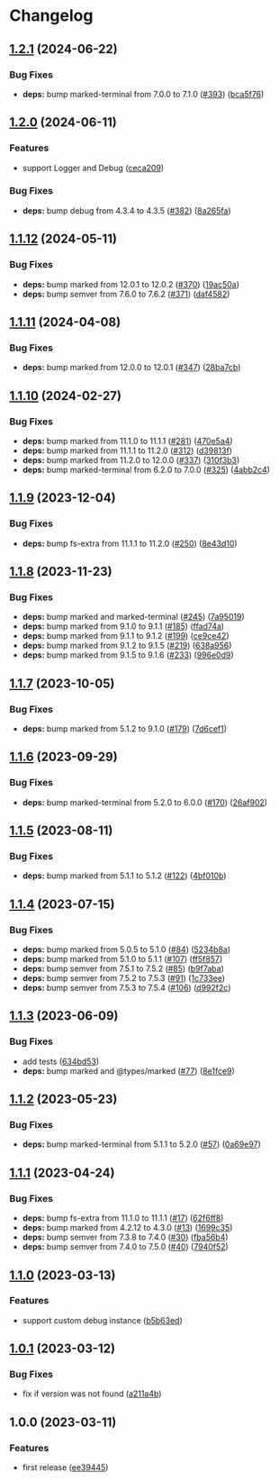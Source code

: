 # Changelog

## [1.2.1](https://github.com/jayree/changelog/compare/v1.2.0...v1.2.1) (2024-06-22)


### Bug Fixes

* **deps:** bump marked-terminal from 7.0.0 to 7.1.0 ([#393](https://github.com/jayree/changelog/issues/393)) ([bca5f76](https://github.com/jayree/changelog/commit/bca5f767f9607b6fe763eddf8e130db2153bf415))

## [1.2.0](https://github.com/jayree/changelog/compare/v1.1.12...v1.2.0) (2024-06-11)


### Features

* support Logger and Debug ([ceca209](https://github.com/jayree/changelog/commit/ceca209268a265f6bc142bc422a804266f0c03f9))


### Bug Fixes

* **deps:** bump debug from 4.3.4 to 4.3.5 ([#382](https://github.com/jayree/changelog/issues/382)) ([8a265fa](https://github.com/jayree/changelog/commit/8a265fa427718b990784832632c216d81d8a0c1c))

## [1.1.12](https://github.com/jayree/changelog/compare/v1.1.11...v1.1.12) (2024-05-11)


### Bug Fixes

* **deps:** bump marked from 12.0.1 to 12.0.2 ([#370](https://github.com/jayree/changelog/issues/370)) ([19ac50a](https://github.com/jayree/changelog/commit/19ac50a06584045202f3e204498b1b873a8dea3d))
* **deps:** bump semver from 7.6.0 to 7.6.2 ([#371](https://github.com/jayree/changelog/issues/371)) ([daf4582](https://github.com/jayree/changelog/commit/daf4582df230488fa20c02f5eca7219d7abb4487))

## [1.1.11](https://github.com/jayree/changelog/compare/v1.1.10...v1.1.11) (2024-04-08)


### Bug Fixes

* **deps:** bump marked from 12.0.0 to 12.0.1 ([#347](https://github.com/jayree/changelog/issues/347)) ([28ba7cb](https://github.com/jayree/changelog/commit/28ba7cbdfae26590e289b12e73f65d624cc198de))

## [1.1.10](https://github.com/jayree/changelog/compare/v1.1.9...v1.1.10) (2024-02-27)


### Bug Fixes

* **deps:** bump marked from 11.1.0 to 11.1.1 ([#281](https://github.com/jayree/changelog/issues/281)) ([470e5a4](https://github.com/jayree/changelog/commit/470e5a4436ec5f4d4785a461dc3273333ceb00d4))
* **deps:** bump marked from 11.1.1 to 11.2.0 ([#312](https://github.com/jayree/changelog/issues/312)) ([d39813f](https://github.com/jayree/changelog/commit/d39813f0d024617e4e3bbb49203d4f39a86e9918))
* **deps:** bump marked from 11.2.0 to 12.0.0 ([#337](https://github.com/jayree/changelog/issues/337)) ([310f3b3](https://github.com/jayree/changelog/commit/310f3b3a9bad537511d8c106aa9ab970a7c1c0c3))
* **deps:** bump marked-terminal from 6.2.0 to 7.0.0 ([#325](https://github.com/jayree/changelog/issues/325)) ([4abb2c4](https://github.com/jayree/changelog/commit/4abb2c4e3b054c50f41503cbad22b370f09ed8e2))

## [1.1.9](https://github.com/jayree/changelog/compare/v1.1.8...v1.1.9) (2023-12-04)


### Bug Fixes

* **deps:** bump fs-extra from 11.1.1 to 11.2.0 ([#250](https://github.com/jayree/changelog/issues/250)) ([8e43d10](https://github.com/jayree/changelog/commit/8e43d1044640f8758850d5abe793223513fc9c93))

## [1.1.8](https://github.com/jayree/changelog/compare/v1.1.7...v1.1.8) (2023-11-23)


### Bug Fixes

* **deps:** bump marked and marked-terminal ([#245](https://github.com/jayree/changelog/issues/245)) ([7a95019](https://github.com/jayree/changelog/commit/7a95019c6d168c490c9206599b689a4152a5ca9a))
* **deps:** bump marked from 9.1.0 to 9.1.1 ([#185](https://github.com/jayree/changelog/issues/185)) ([ffad74a](https://github.com/jayree/changelog/commit/ffad74a7149d32fcb150a653f4a168d70ae213d3))
* **deps:** bump marked from 9.1.1 to 9.1.2 ([#199](https://github.com/jayree/changelog/issues/199)) ([ce9ce42](https://github.com/jayree/changelog/commit/ce9ce42462c937a7ead34f5cfacb0bdbeae33f86))
* **deps:** bump marked from 9.1.2 to 9.1.5 ([#219](https://github.com/jayree/changelog/issues/219)) ([638a956](https://github.com/jayree/changelog/commit/638a956885856383fc81b1c5d7d3a0e263167d21))
* **deps:** bump marked from 9.1.5 to 9.1.6 ([#233](https://github.com/jayree/changelog/issues/233)) ([996e0d9](https://github.com/jayree/changelog/commit/996e0d98e285c2dcf4725abc5286922530e183a3))

## [1.1.7](https://github.com/jayree/changelog/compare/v1.1.6...v1.1.7) (2023-10-05)


### Bug Fixes

* **deps:** bump marked from 5.1.2 to 9.1.0 ([#179](https://github.com/jayree/changelog/issues/179)) ([7d6cef1](https://github.com/jayree/changelog/commit/7d6cef139c85ce6a64a62597b32a6a3e6792e8e9))

## [1.1.6](https://github.com/jayree/changelog/compare/v1.1.5...v1.1.6) (2023-09-29)


### Bug Fixes

* **deps:** bump marked-terminal from 5.2.0 to 6.0.0 ([#170](https://github.com/jayree/changelog/issues/170)) ([26af902](https://github.com/jayree/changelog/commit/26af902cf268a0c134794d7c92417d478b2adb3e))

## [1.1.5](https://github.com/jayree/changelog/compare/v1.1.4...v1.1.5) (2023-08-11)


### Bug Fixes

* **deps:** bump marked from 5.1.1 to 5.1.2 ([#122](https://github.com/jayree/changelog/issues/122)) ([4bf010b](https://github.com/jayree/changelog/commit/4bf010b0927bd6a73d5e543a645314bdaafa0f22))

## [1.1.4](https://github.com/jayree/changelog/compare/v1.1.3...v1.1.4) (2023-07-15)


### Bug Fixes

* **deps:** bump marked from 5.0.5 to 5.1.0 ([#84](https://github.com/jayree/changelog/issues/84)) ([5234b8a](https://github.com/jayree/changelog/commit/5234b8a971b6d8068902d2c238046ec56ca2ff70))
* **deps:** bump marked from 5.1.0 to 5.1.1 ([#107](https://github.com/jayree/changelog/issues/107)) ([ff5f857](https://github.com/jayree/changelog/commit/ff5f85791ee54ffb9d347b4fd82ae584d4db7f04))
* **deps:** bump semver from 7.5.1 to 7.5.2 ([#85](https://github.com/jayree/changelog/issues/85)) ([b9f7aba](https://github.com/jayree/changelog/commit/b9f7aba71b1800e5164880c7cf01db30d377495e))
* **deps:** bump semver from 7.5.2 to 7.5.3 ([#91](https://github.com/jayree/changelog/issues/91)) ([1c733ee](https://github.com/jayree/changelog/commit/1c733eec6d26f1eb3c80b7b0557aa8f9345de5b2))
* **deps:** bump semver from 7.5.3 to 7.5.4 ([#106](https://github.com/jayree/changelog/issues/106)) ([d992f2c](https://github.com/jayree/changelog/commit/d992f2ced73e51571a0dc1c87a67b4e96d8d1494))

## [1.1.3](https://github.com/jayree/changelog/compare/v1.1.2...v1.1.3) (2023-06-09)


### Bug Fixes

* add tests ([634bd53](https://github.com/jayree/changelog/commit/634bd530d7bee8d94717a3e8a1e4d19a463caada))
* **deps:** bump marked and @types/marked ([#77](https://github.com/jayree/changelog/issues/77)) ([8e1fce9](https://github.com/jayree/changelog/commit/8e1fce9d31d92de0f42ddffe0b63cace2cb0beef))

## [1.1.2](https://github.com/jayree/changelog/compare/v1.1.1...v1.1.2) (2023-05-23)


### Bug Fixes

* **deps:** bump marked-terminal from 5.1.1 to 5.2.0 ([#57](https://github.com/jayree/changelog/issues/57)) ([0a69e97](https://github.com/jayree/changelog/commit/0a69e9728549951f13a7e63d40b23132aa39e443))

## [1.1.1](https://github.com/jayree/changelog/compare/v1.1.0...v1.1.1) (2023-04-24)


### Bug Fixes

* **deps:** bump fs-extra from 11.1.0 to 11.1.1 ([#17](https://github.com/jayree/changelog/issues/17)) ([62f6ff8](https://github.com/jayree/changelog/commit/62f6ff8954b68584bdb2b8580701ac041945c2a6))
* **deps:** bump marked from 4.2.12 to 4.3.0 ([#13](https://github.com/jayree/changelog/issues/13)) ([1699c35](https://github.com/jayree/changelog/commit/1699c35448c3e6811ec093f31daf1c42ee4bceec))
* **deps:** bump semver from 7.3.8 to 7.4.0 ([#30](https://github.com/jayree/changelog/issues/30)) ([fba56b4](https://github.com/jayree/changelog/commit/fba56b44400e1dfe9f8376153383e34a3b3ddab0))
* **deps:** bump semver from 7.4.0 to 7.5.0 ([#40](https://github.com/jayree/changelog/issues/40)) ([7940f52](https://github.com/jayree/changelog/commit/7940f52477b87b2d2830d0667ba7a0dd0466d418))

## [1.1.0](https://github.com/jayree/changelog/compare/v1.0.1...v1.1.0) (2023-03-13)


### Features

* support custom debug instance ([b5b63ed](https://github.com/jayree/changelog/commit/b5b63ed4d03146247e83835439ead2a578e78aa5))

## [1.0.1](https://github.com/jayree/changelog/compare/v1.0.0...v1.0.1) (2023-03-12)


### Bug Fixes

* fix if version was not found ([a211a4b](https://github.com/jayree/changelog/commit/a211a4baed7765978f5ce274efb40ede1c1861c6))

## 1.0.0 (2023-03-11)


### Features

* first release ([ee39445](https://github.com/jayree/changelog/commit/ee39445dc38129812da2b8e7a51a38e8f37a5a52))

